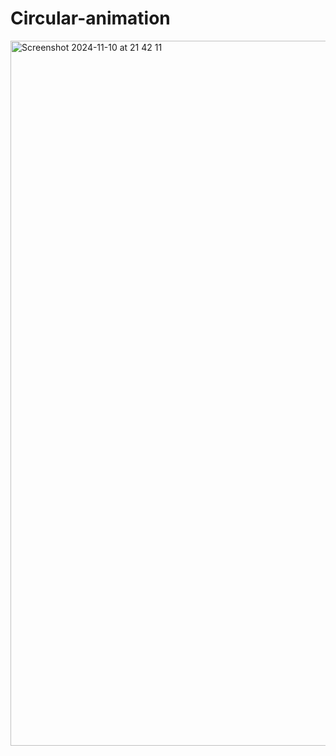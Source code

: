 # Circular-animation
<img width="1128" alt="Screenshot 2024-11-10 at 21 42 11" src="https://github.com/user-attachments/assets/12bf1340-0f49-4552-892b-934e6d6826a9">

